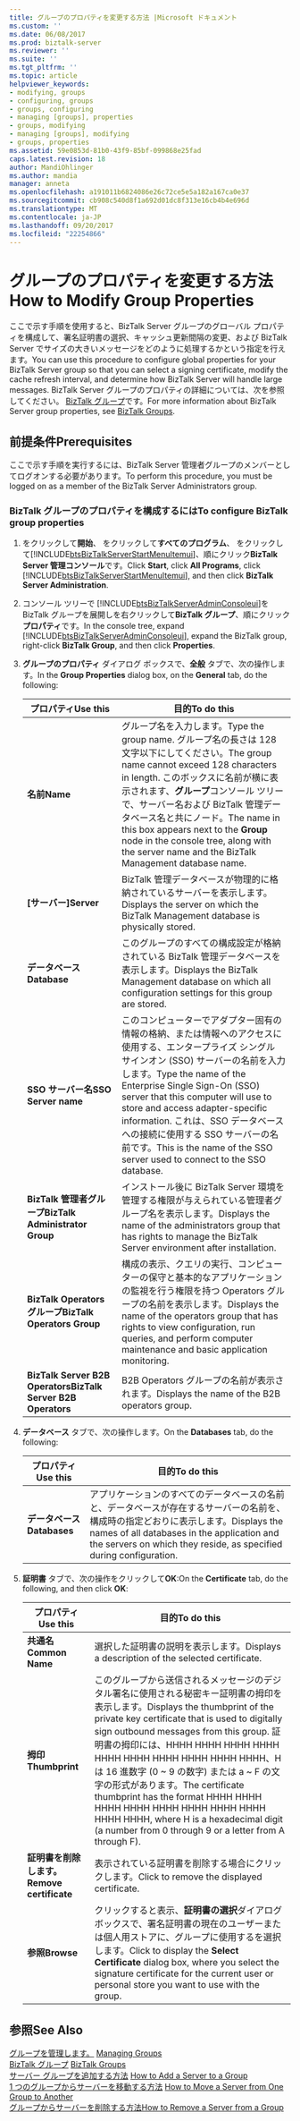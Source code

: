```yaml
---
title: グループのプロパティを変更する方法 |Microsoft ドキュメント
ms.custom: ''
ms.date: 06/08/2017
ms.prod: biztalk-server
ms.reviewer: ''
ms.suite: ''
ms.tgt_pltfrm: ''
ms.topic: article
helpviewer_keywords:
- modifying, groups
- configuring, groups
- groups, configuring
- managing [groups], properties
- groups, modifying
- managing [groups], modifying
- groups, properties
ms.assetid: 59e0853d-81b0-43f9-85bf-099868e25fad
caps.latest.revision: 18
author: MandiOhlinger
ms.author: mandia
manager: anneta
ms.openlocfilehash: a191011b6824086e26c72ce5e5a182a167ca0e37
ms.sourcegitcommit: cb908c540d8f1a692d01dc8f313e16cb4b4e696d
ms.translationtype: MT
ms.contentlocale: ja-JP
ms.lasthandoff: 09/20/2017
ms.locfileid: "22254866"
---
```

# <a name="how-to-modify-group-properties"></a><span data-ttu-id="37239-102">グループのプロパティを変更する方法</span><span class="sxs-lookup"><span data-stu-id="37239-102">How to Modify Group Properties</span></span>
<span data-ttu-id="37239-103">ここで示す手順を使用すると、BizTalk Server グループのグローバル プロパティを構成して、署名証明書の選択、キャッシュ更新間隔の変更、および BizTalk Server でサイズの大きいメッセージをどのように処理するかという指定を行えます。</span><span class="sxs-lookup"><span data-stu-id="37239-103">You can use this procedure to configure global properties for your BizTalk Server group so that you can select a signing certificate, modify the cache refresh interval, and determine how BizTalk Server will handle large messages.</span></span> <span data-ttu-id="37239-104">BizTalk Server グループのプロパティの詳細については、次を参照してください。 [BizTalk グループ](../core/biztalk-groups.md)です。</span><span class="sxs-lookup"><span data-stu-id="37239-104">For more information about BizTalk Server group properties, see [BizTalk Groups](../core/biztalk-groups.md).</span></span>  
  
## <a name="prerequisites"></a><span data-ttu-id="37239-105">前提条件</span><span class="sxs-lookup"><span data-stu-id="37239-105">Prerequisites</span></span>  
 <span data-ttu-id="37239-106">ここで示す手順を実行するには、BizTalk Server 管理者グループのメンバーとしてログオンする必要があります。</span><span class="sxs-lookup"><span data-stu-id="37239-106">To perform this procedure, you must be logged on as a member of the BizTalk Server Administrators group.</span></span>  
  
### <a name="to-configure-biztalk-group-properties"></a><span data-ttu-id="37239-107">BizTalk グループのプロパティを構成するには</span><span class="sxs-lookup"><span data-stu-id="37239-107">To configure BizTalk group properties</span></span>  
  
1.  <span data-ttu-id="37239-108">をクリックして**開始**、 をクリックして**すべてのプログラム**、 をクリックして[!INCLUDE[btsBizTalkServerStartMenuItemui](../includes/btsbiztalkserverstartmenuitemui-md.md)]、順にクリック**BizTalk Server 管理コンソール**です。</span><span class="sxs-lookup"><span data-stu-id="37239-108">Click **Start**, click **All Programs**, click [!INCLUDE[btsBizTalkServerStartMenuItemui](../includes/btsbiztalkserverstartmenuitemui-md.md)], and then click **BizTalk Server Administration**.</span></span>  
  
2.  <span data-ttu-id="37239-109">コンソール ツリーで [!INCLUDE[btsBizTalkServerAdminConsoleui](../includes/btsbiztalkserveradminconsoleui-md.md)]を BizTalk グループを展開しを右クリックして**BizTalk グループ**、順にクリック**プロパティ**です。</span><span class="sxs-lookup"><span data-stu-id="37239-109">In the console tree, expand [!INCLUDE[btsBizTalkServerAdminConsoleui](../includes/btsbiztalkserveradminconsoleui-md.md)], expand the BizTalk group, right-click **BizTalk Group**, and then click **Properties**.</span></span>  
  
3.  <span data-ttu-id="37239-110">**グループのプロパティ** ダイアログ ボックスで、**全般** タブで、次の操作します。</span><span class="sxs-lookup"><span data-stu-id="37239-110">In the **Group Properties** dialog box, on the **General** tab, do the following:</span></span>  
  
    |<span data-ttu-id="37239-111">プロパティ</span><span class="sxs-lookup"><span data-stu-id="37239-111">Use this</span></span>|<span data-ttu-id="37239-112">目的</span><span class="sxs-lookup"><span data-stu-id="37239-112">To do this</span></span>|  
    |--------------|----------------|  
    |<span data-ttu-id="37239-113">**名前**</span><span class="sxs-lookup"><span data-stu-id="37239-113">**Name**</span></span>|<span data-ttu-id="37239-114">グループ名を入力します。</span><span class="sxs-lookup"><span data-stu-id="37239-114">Type the group name.</span></span> <span data-ttu-id="37239-115">グループ名の長さは 128 文字以下にしてください。</span><span class="sxs-lookup"><span data-stu-id="37239-115">The group name cannot exceed 128 characters in length.</span></span> <span data-ttu-id="37239-116">このボックスに名前が横に表示されます、**グループ**コンソール ツリーで、サーバー名および BizTalk 管理データベース名と共にノード。</span><span class="sxs-lookup"><span data-stu-id="37239-116">The name in this box appears next to the **Group** node in the console tree, along with the server name and the BizTalk Management database name.</span></span>|  
    |<span data-ttu-id="37239-117">**[サーバー]**</span><span class="sxs-lookup"><span data-stu-id="37239-117">**Server**</span></span>|<span data-ttu-id="37239-118">BizTalk 管理データベースが物理的に格納されているサーバーを表示します。</span><span class="sxs-lookup"><span data-stu-id="37239-118">Displays the server on which the BizTalk Management database is physically stored.</span></span>|  
    |<span data-ttu-id="37239-119">**データベース**</span><span class="sxs-lookup"><span data-stu-id="37239-119">**Database**</span></span>|<span data-ttu-id="37239-120">このグループのすべての構成設定が格納されている BizTalk 管理データベースを表示します。</span><span class="sxs-lookup"><span data-stu-id="37239-120">Displays the BizTalk Management database on which all configuration settings for this group are stored.</span></span>|  
    |<span data-ttu-id="37239-121">**SSO サーバー名**</span><span class="sxs-lookup"><span data-stu-id="37239-121">**SSO Server name**</span></span>|<span data-ttu-id="37239-122">このコンピューターでアダプター固有の情報の格納、または情報へのアクセスに使用する、エンタープライズ シングル サインオン (SSO) サーバーの名前を入力します。</span><span class="sxs-lookup"><span data-stu-id="37239-122">Type the name of the Enterprise Single Sign-On (SSO) server that this computer will use to store and access adapter-specific information.</span></span> <span data-ttu-id="37239-123">これは、SSO データベースへの接続に使用する SSO サーバーの名前です。</span><span class="sxs-lookup"><span data-stu-id="37239-123">This is the name of the SSO server used to connect to the SSO database.</span></span>|  
    |<span data-ttu-id="37239-124">**BizTalk 管理者グループ**</span><span class="sxs-lookup"><span data-stu-id="37239-124">**BizTalk Administrator Group**</span></span>|<span data-ttu-id="37239-125">インストール後に BizTalk Server 環境を管理する権限が与えられている管理者グループ名を表示します。</span><span class="sxs-lookup"><span data-stu-id="37239-125">Displays the name of the administrators group that has rights to manage the BizTalk Server environment after installation.</span></span>|  
    |<span data-ttu-id="37239-126">**BizTalk Operators グループ**</span><span class="sxs-lookup"><span data-stu-id="37239-126">**BizTalk Operators Group**</span></span>|<span data-ttu-id="37239-127">構成の表示、クエリの実行、コンピューターの保守と基本的なアプリケーションの監視を行う権限を持つ Operators グループの名前を表示します。</span><span class="sxs-lookup"><span data-stu-id="37239-127">Displays the name of the operators group that has rights to view configuration, run queries, and perform computer maintenance and basic application monitoring.</span></span>|  
    |<span data-ttu-id="37239-128">**BizTalk Server B2B Operators**</span><span class="sxs-lookup"><span data-stu-id="37239-128">**BizTalk Server B2B Operators**</span></span>|<span data-ttu-id="37239-129">B2B Operators グループの名前が表示されます。</span><span class="sxs-lookup"><span data-stu-id="37239-129">Displays the name of the B2B operators group.</span></span>|  
  
4.  <span data-ttu-id="37239-130">**データベース** タブで、次の操作します。</span><span class="sxs-lookup"><span data-stu-id="37239-130">On the **Databases** tab, do the following:</span></span>  
  
    |<span data-ttu-id="37239-131">プロパティ</span><span class="sxs-lookup"><span data-stu-id="37239-131">Use this</span></span>|<span data-ttu-id="37239-132">目的</span><span class="sxs-lookup"><span data-stu-id="37239-132">To do this</span></span>|  
    |--------------|----------------|  
    |<span data-ttu-id="37239-133">**データベース**</span><span class="sxs-lookup"><span data-stu-id="37239-133">**Databases**</span></span>|<span data-ttu-id="37239-134">アプリケーションのすべてのデータベースの名前と、データベースが存在するサーバーの名前を、構成時の指定どおりに表示します。</span><span class="sxs-lookup"><span data-stu-id="37239-134">Displays the names of all databases in the application and the servers on which they reside, as specified during configuration.</span></span>|  
  
5.  <span data-ttu-id="37239-135">**証明書** タブで、次の操作をクリックして**OK**:</span><span class="sxs-lookup"><span data-stu-id="37239-135">On the **Certificate** tab, do the following, and then click **OK**:</span></span>  
  
    |<span data-ttu-id="37239-136">プロパティ</span><span class="sxs-lookup"><span data-stu-id="37239-136">Use this</span></span>|<span data-ttu-id="37239-137">目的</span><span class="sxs-lookup"><span data-stu-id="37239-137">To do this</span></span>|  
    |--------------|----------------|  
    |<span data-ttu-id="37239-138">**共通名**</span><span class="sxs-lookup"><span data-stu-id="37239-138">**Common Name**</span></span>|<span data-ttu-id="37239-139">選択した証明書の説明を表示します。</span><span class="sxs-lookup"><span data-stu-id="37239-139">Displays a description of the selected certificate.</span></span>|  
    |<span data-ttu-id="37239-140">**拇印**</span><span class="sxs-lookup"><span data-stu-id="37239-140">**Thumbprint**</span></span>|<span data-ttu-id="37239-141">このグループから送信されるメッセージのデジタル署名に使用される秘密キー証明書の拇印を表示します。</span><span class="sxs-lookup"><span data-stu-id="37239-141">Displays the thumbprint of the private key certificate that is used to digitally sign outbound messages from this group.</span></span> <span data-ttu-id="37239-142">証明書の拇印には、HHHH HHHH HHHH HHHH HHHH HHHH HHHH HHHH HHHH HHHH、H は 16 進数字 (0 ~ 9 の数字) または a ~ F の文字の形式があります。</span><span class="sxs-lookup"><span data-stu-id="37239-142">The certificate thumbprint has the format HHHH HHHH HHHH HHHH HHHH HHHH HHHH HHHH HHHH HHHH, where H is a hexadecimal digit (a number from 0 through 9 or a letter from A through F).</span></span>|  
    |<span data-ttu-id="37239-143">**証明書を削除します。**</span><span class="sxs-lookup"><span data-stu-id="37239-143">**Remove certificate**</span></span>|<span data-ttu-id="37239-144">表示されている証明書を削除する場合にクリックします。</span><span class="sxs-lookup"><span data-stu-id="37239-144">Click to remove the displayed certificate.</span></span>|  
    |<span data-ttu-id="37239-145">**参照**</span><span class="sxs-lookup"><span data-stu-id="37239-145">**Browse**</span></span>|<span data-ttu-id="37239-146">クリックすると表示、**証明書の選択**ダイアログ ボックスで、署名証明書の現在のユーザーまたは個人用ストアに、グループに使用するを選択します。</span><span class="sxs-lookup"><span data-stu-id="37239-146">Click to display the **Select Certificate** dialog box, where you select the signature certificate for the current user or personal store you want to use with the group.</span></span>|  
  
## <a name="see-also"></a><span data-ttu-id="37239-147">参照</span><span class="sxs-lookup"><span data-stu-id="37239-147">See Also</span></span>  
 <span data-ttu-id="37239-148">[グループを管理します。](../core/managing-groups.md) </span><span class="sxs-lookup"><span data-stu-id="37239-148">[Managing Groups](../core/managing-groups.md) </span></span>  
 <span data-ttu-id="37239-149">[BizTalk グループ](../core/biztalk-groups.md) </span><span class="sxs-lookup"><span data-stu-id="37239-149">[BizTalk Groups](../core/biztalk-groups.md) </span></span>  
 <span data-ttu-id="37239-150">[サーバー グループを追加する方法](../core/how-to-add-a-server-to-a-group.md) </span><span class="sxs-lookup"><span data-stu-id="37239-150">[How to Add a Server to a Group](../core/how-to-add-a-server-to-a-group.md) </span></span>  
 <span data-ttu-id="37239-151">[1 つのグループからサーバーを移動する方法](../core/how-to-move-a-server-from-one-group-to-another.md) </span><span class="sxs-lookup"><span data-stu-id="37239-151">[How to Move a Server from One Group to Another](../core/how-to-move-a-server-from-one-group-to-another.md) </span></span>  
 [<span data-ttu-id="37239-152">グループからサーバーを削除する方法</span><span class="sxs-lookup"><span data-stu-id="37239-152">How to Remove a Server from a Group</span></span>](../core/how-to-remove-a-server-from-a-group.md)